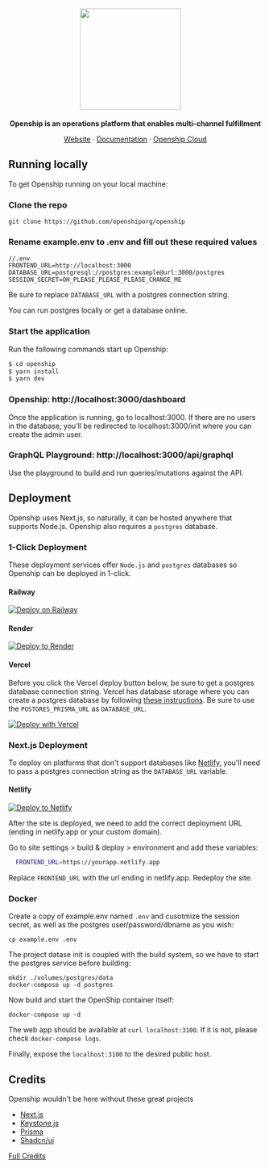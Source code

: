 <h1 align="center">
  <a href="https://openship.org">
    <img width="200px" style="margin-right: 20px" src="https://docs.openship.org/images/openship.svg">
  </a>
</h1>

<div align="center">

**Openship is an operations platform that enables multi-channel fulfillment**

[Website](https://openship.org) · [Documentation](https://docs.openship.org) · [Openship Cloud](https://openship.org/signup)

</div>

## Running locally

To get Openship running on your local machine:

### Clone the repo

```
git clone https://github.com/openshiporg/openship
```

### Rename example.env to .env and fill out these required values

```shell
//.env
FRONTEND_URL=http://localhost:3000
DATABASE_URL=postgresql://postgres:example@url:3000/postgres
SESSION_SECRET=OH_PLEASE_PLEASE_PLEASE_CHANGE_ME
```

Be sure to replace `DATABASE_URL` with a postgres connection string.

You can run postgres locally or get a database online.

### Start the application

Run the following commands start up Openship:

```js
$ cd openship
$ yarn install
$ yarn dev
```

### Openship: http://localhost:3000/dashboard

Once the application is running, go to localhost:3000. If there are no users in the database, you'll be redirected to localhost:3000/init where you can create the admin user.

### GraphQL Playground: http://localhost:3000/api/graphql

Use the playground to build and run queries/mutations against the API.

## Deployment

Openship uses Next.js, so naturally, it can be hosted anywhere that supports Node.js. Openship also requires a `postgres` database.

### 1-Click Deployment

These deployment services offer `Node.js` and `postgres` databases so Openship can be deployed in 1-click.

#### Railway

[![Deploy on Railway](https://railway.app/button.svg)](https://railway.app/new/template/31ZaPV?referralCode=fQpsld)

#### Render

[![Deploy to Render](https://render.com/images/deploy-to-render-button.svg)](https://render.com/deploy?repo=https://github.com/openshiporg/openship)

#### Vercel

Before you click the Vercel deploy button below, be sure to get a postgres database connection string. Vercel has database storage where you can create a postgres database by following [these instructions](https://vercel.com/docs/storage/vercel-postgres/quickstart#create-a-postgres-database). Be sure to use the `POSTGRES_PRISMA_URL` as `DATABASE_URL`.

[![Deploy with Vercel](https://vercel.com/button)](https://vercel.com/new/clone?repository-url=https%3A%2F%2Fgithub.com%2Fopenshiporg%2Fopenship&env=SESSION_SECRET,FRONTEND_URL,DATABASE_URL&envDescription=A%20postgres%20connection%20string%20is%20used%20for%20DATABASE_URL)

### Next.js Deployment

To deploy on platforms that don't support databases like [Netlify](https://netlify.com), you'll need to pass a postgres connection string as the `DATABASE_URL` variable.

#### Netlify

[![Deploy to Netlify](https://www.netlify.com/img/deploy/button.svg)](https://app.netlify.com/start/deploy?repository=https://github.com/openshiporg/openship#FRONTEND_URL=https://yourapp.netlify.app&DATABASE_URL=postgresql://postgres:example@url:3000/postgres&SESSION_SECRET=OH_PLEASE_PLEASE_PLEASE_CHANGE_ME)

After the site is deployed, we need to add the correct deployment URL (ending in netlify.app or your custom domain).

Go to site settings > build & deploy > environment and add these variables:

```bash
  FRONTEND_URL=https://yourapp.netlify.app
```

Replace `FRONTEND_URL` with the url ending in netlify.app. Redeploy the site.

### Docker

Create a copy of example.env named `.env` and cusotmize the session secret, as well as the postgres user/password/dbname as you wish:

```
cp example.env .env
```

The project datase init is coupled with the build system, so we have to start the postgres service before building:

```
mkdir ./volumes/postgres/data
docker-compose up -d postgres
```

Now build and start the OpenShip container itself:
```
docker-compose up -d
```

The web app should be available at `curl localhost:3100`. If it is not, please check `docker-compose logs`.

Finally, expose the `localhost:3100` to the desired public host.

## Credits

Openship wouldn't be here without these great projects

- [Next.js](https://nextjs.org/)
- [Keystone.js](https://keystonejs.com/)
- [Prisma](https://prisma.io/)
- [Shadcn/ui](https://mantine.dev/)

[Full Credits](https://github.com/openshiporg/openship/blob/main/package.json)
